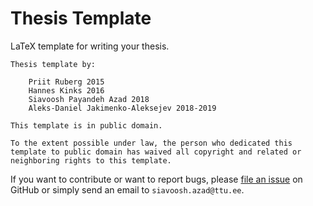 # Thesis Template

LaTeX template for writing your thesis.

```
Thesis template by:

    Priit Ruberg 2015
    Hannes Kinks 2016
    Siavoosh Payandeh Azad 2018
    Aleks-Daniel Jakimenko-Aleksejev 2018-2019

This template is in public domain.

To the extent possible under law, the person who dedicated this
template to public domain has waived all copyright and related or
neighboring rights to this template.
```

If you want to contribute or want to report bugs, please
[file an issue](https://github.com/TUT-ASI/thesis-template/issues)
on GitHub or simply send an email to `siavoosh.azad@ttu.ee`.
